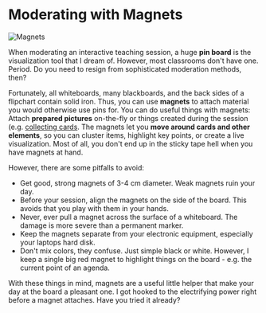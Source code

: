 
# Moderating with Magnets

![Magnets](images/magnets.png)

When moderating an interactive teaching session, a huge **pin board** is the visualization tool that I dream of. However, most classrooms don't have one. Period. Do you need to resign from sophisticated moderation methods, then?

Fortunately, all whiteboards, many blackboards, and the back sides of a flipchart contain solid iron. Thus, you can use **magnets** to attach material you would otherwise use pins for. You can do useful things with magnets: Attach **prepared pictures** on-the-fly or things created during the session (e.g. [collecting cards](http://www.academis.eu/posts/collect_cards_to_open_your_lesson">). The magnets let you **move around cards and other elements**, so you can cluster items, highlight key points, or create a live visualization. Most of all, you don't end up in the sticky tape hell when you have magnets at hand.

However, there are some pitfalls to avoid:

* Get good, strong magnets of 3-4 cm diameter. Weak magnets ruin your day.
* Before your session, align the magnets on the side of the board. This avoids that you play with them in your hands.
* Never, ever pull a magnet across the surface of a whiteboard. The damage is more severe than a permanent marker.
* Keep the magnets separate from your electronic equipment, especially your laptops hard disk.
* Don't mix colors, they confuse. Just simple black or white. However, I keep a single big red magnet to highlight things on the board - e.g. the current point of an agenda.

With these things in mind, magnets are a useful little helper that make your day at the board a pleasant one. I got hooked to the electrifying power right before a magnet attaches. Have you tried it already?

